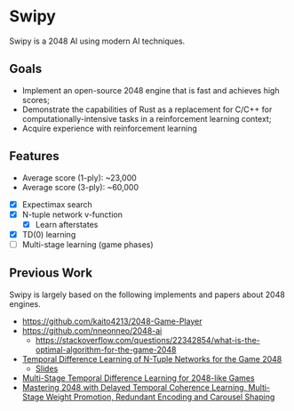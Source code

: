 # Swipy

Swipy is a 2048 AI using modern AI techniques.

## Goals

* Implement an open-source 2048 engine that is fast and achieves high scores;
* Demonstrate the capabilities of Rust as a replacement for C/C++ for computationally-intensive tasks in a reinforcement learning context;
* Acquire experience with reinforcement learning

## Features

* Average score (1-ply): ~23,000
* Average score (3-ply): ~60,000
* [x] Expectimax search
* [x] N-tuple network v-function
  * [x] Learn afterstates
* [x] TD(0) learning
* [ ] Multi-stage learning (game phases)

## Previous Work

Swipy is largely based on the following implements and papers about 2048 engines.

* <https://github.com/kaito4213/2048-Game-Player>
* <https://github.com/nneonneo/2048-ai>
  * <https://stackoverflow.com/questions/22342854/what-is-the-optimal-algorithm-for-the-game-2048>
* [Temporal Difference Learning of N-Tuple Networks for the Game 2048](http://www.cs.put.poznan.pl/mszubert/pub/szubert2014cig.pdf)
  * [Slides](https://www.researchgate.net/profile/Wojciech_Jaskowski/publication/265178223_Temporal_Difference_Learning_of_N-Tuple_Networks_for_the_Game_2048_presentation_at_Computational_Intelligence_in_Games_Dortmund_2014/links/54043d1b0cf2c48563b05f5d/Temporal-Difference-Learning-of-N-Tuple-Networks-for-the-Game-2048-presentation-at-Computational-Intelligence-in-Games-Dortmund-2014.pdf)
* [Multi-Stage Temporal Difference Learning for 2048-like Games](https://arxiv.org/abs/1606.07374)
* [Mastering 2048 with Delayed Temporal Coherence Learning, Multi-Stage Weight Promotion, Redundant Encoding and Carousel Shaping](https://arxiv.org/abs/1604.05085)
